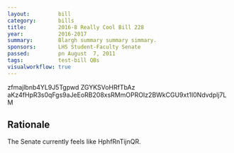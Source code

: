 ```yaml
---
layout:         bill
category:       bills
title:          2016-8 Really Cool Bill 228
year:           2016-2017
summary:        Blargh summary summary simmary.
sponsors:       LHS Student-Faculty Senate
passed:         pn August  7, 2011
tags:           test-bill QBs
visualworkflow: true
---
```



zfmajlbnb4YL9J5Tgpwd ZGYKSVoHRfTbAz aKz4fHpR3s0qFgs9aJeEoRB208xsRMmOPROIz2BWkCGU9xt1I0Ndvdplj7LM 




Rationale
---------
The Senate currently feels like HphfRnTijnQR.
